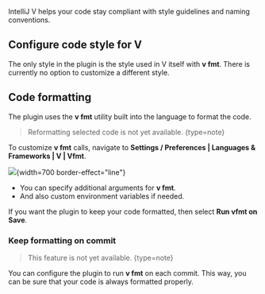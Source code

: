 [//]: # (title: Code style and formattings)

IntelliJ V helps your code stay compliant with style guidelines and naming conventions.

## Configure code style for V

The only style in the plugin is the style used in V itself with **v fmt**. There is currently no option to customize a different style.

## Code formatting

The plugin uses the **v fmt** utility built into the language to format the code.

> Reformatting selected code is not yet available.
> {type=note}

To customize **v fmt** calls, navigate to **Settings / Preferences | Languages & Frameworks | V | Vfmt**.

![](vfmt-settings.png){width=700 border-effect="line"}

- You can specify additional arguments for **v fmt**.
- And also custom environment variables if needed.

If you want the plugin to keep your code formatted, then select **Run vfmt on Save**.

### Keep formatting on commit

> This feature is not yet available.
> {type=note}

You can configure the plugin to run **v fmt** on each commit.
This way, you can be sure that your code is always formatted properly.
